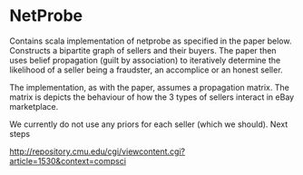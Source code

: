 NetProbe
=====

Contains scala implementation of netprobe as specified in the paper below. Constructs a bipartite graph of sellers and their buyers. The paper then uses belief propagation (guilt by association) to iteratively determine the likelihood of a seller being a fraudster, an accomplice or an honest seller.

The implementation, as with the paper, assumes a propagation matrix. The matrix is depicts the behaviour of how the 3 types of sellers interact in eBay marketplace.

We currently do not use any priors for each seller (which we should). Next steps


http://repository.cmu.edu/cgi/viewcontent.cgi?article=1530&context=compsci
